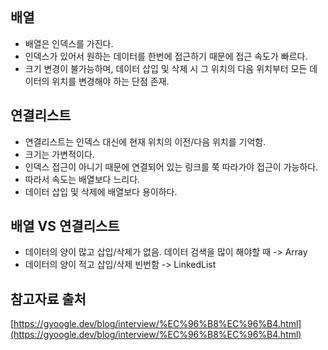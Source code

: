 ![]()

## 배열
- 배열은 인덱스를 가진다.
- 인덱스가 있어서 원하는 데이터를 한번에 접근하기 때문에 접근 속도가 빠르다.
- 크기 변경이 불가능하며, 데이터 삽입 및 삭제 시 그 위치의 다음 위치부터 모든 데이터의 위치를 변경해야 하는 단점 존재.

## 연결리스트
- 연결리스트는 인덱스 대신에 현재 위치의 이전/다음 위치를 기억함.
- 크기는 가변적이다.
- 인덱스 접근이 아니기 때문에 연결되어 있는 링크를 쭉 따라가야 접근이 가능하다.
- 따라서 속도는 배열보다 느리다.
- 데이터 삽입 및 삭제에 배열보다 용이하다.

## 배열 VS 연결리스트
- 데이터의 양이 많고 삽입/삭제가 없음. 데이터 검색을 많이 해야할 때 -> Array
- 데이터의 양이 적고 삽입/삭제 빈번함 -> LinkedList

## 참고자료 출처
[https://gyoogle.dev/blog/interview/%EC%96%B8%EC%96%B4.html](https://gyoogle.dev/blog/interview/%EC%96%B8%EC%96%B4.html)